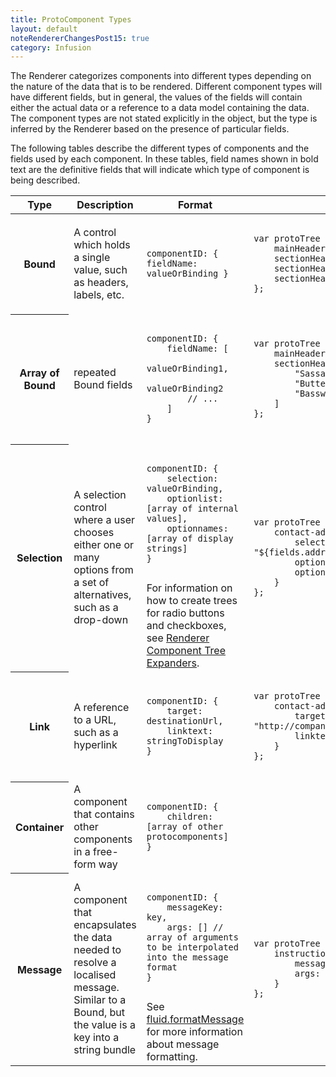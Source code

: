 ```yaml
---
title: ProtoComponent Types
layout: default
noteRendererChangesPost15: true
category: Infusion
---
```


The Renderer categorizes components into different types depending on the nature of the data that is to be rendered. Different component types will have different fields, but in general, the values of the fields will contain either the actual data or a reference to a data model containing the data. The component types are not stated explicitly in the object, but the type is inferred by the Renderer based on the presence of particular fields.

The following tables describe the different types of components and the fields used by each component. In these tables, field names shown in bold text are the definitive fields that will indicate which type of component is being described.

<table>
    <thead>
        <tr>
            <th>Type</th>
            <th>Description</th>
            <th>Format</th>
            <th>Example</th>
        </tr>
    </thead>
    <tbody>
        <tr>
            <th>Bound</th>
            <td>
                A control which holds a single value, such as headers, labels, etc.
            </td>
            <td>
            <!-- elements in <pre> aren't indented, as all the whitespace is included in the output -->
                <pre><code>
componentID: { fieldName: valueOrBinding }
                </code></pre>
            </td>
            <td>
                <pre><code>
var protoTree = {
    mainHeader: "Carving Woods",
    sectionHeader1: "Sassafras",
    sectionHeader1: "Butternut",
    sectionHeader1: "Basswood"
};
                </code></pre>
            </td>
        </tr>
        <tr>
            <th>Array of Bound</th>
            <td>repeated Bound fields</td>
            <td>
                <pre><code>
componentID: {
    fieldName: [
        valueOrBinding1,
        valueOrBinding2
        // ...
    ]
}
                </code></pre>
            </td>
            <td>
                <pre><code>
var protoTree = {
    mainHeader: "Carving Woods",
    sectionHeaders: [
        "Sassafras",
        "Butternut",
        "Basswood"
    ]
};
                </code></pre>
            </td>
        </tr>
        <tr>
            <th>Selection</th>
            <td>
                A selection control where a user chooses either one or many options from a set of alternatives, such as a drop-down
            </td>
            <td>
                <pre><code>
componentID: {
    selection: valueOrBinding,
    optionlist: [array of internal values],
    optionnames: [array of display strings]
}
                </code></pre>
                For information on how to create trees for radio buttons and checkboxes, see <a href="RendererComponentTreeExpanders.md">Renderer Component Tree Expanders</a>.
            </td>
            <td>
                <pre><code>
var protoTree = {
    contact-addressType1: {
        selection: "${fields.addressType1}",
        optionlist: ["Home", "Work"],
        optionnames: ["home", "work"]
    }
};
                </code></pre>
            </td>
        </tr>
        <tr>
            <th>Link</th>
            <td>
                A reference to a URL, such as a hyperlink
            </td>
            <td>
                <pre><code>
componentID: {
    target: destinationUrl,
    linktext: stringToDisplay
}
                </code></pre>
            </td>
            <td>
                <pre><code>
var protoTree = {
    contact-addressType1: {
        target: "http://company.com/help/${topic.url}",
        linktext: "${topic.name}"
    }
};
                </code></pre>
            </td>
        </tr>
        <tr>
            <th>Container</th>
            <td>
                A component that contains other components in a free-form way
            </td>
            <td>
                <pre><code>
componentID: {
    children: [array of other protocomponents]
}
                </code></pre>
            </td>
            <td></td>
        </tr>
        <tr>
            <th>Message</th>
            <td>
                A component that encapsulates the data needed to resolve a localised message. Similar to a Bound, but the value is a key into a string bundle
            </td>
            <td>
                <pre><code>
componentID: {
    messageKey: key,
    args: [] // array of arguments to be interpolated into the message format
}
                </code></pre>
                See <a href="https://github.com/fluid-project/infusion/blob/infusion-1.5/src/framework/core/js/JavaProperties.js#L93-L115">fluid.formatMessage</a> for more information about message formatting.
            </td>
            <td>
                <pre><code>
var protoTree = {
    instructions: {
        messageKey: "instructionKey",
        args: ["thing", 3, "%path1"]
    }
};
                </code></pre>
            </td>
        </tr>
    </tbody>
</table>
